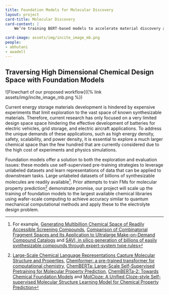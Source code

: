 ```yaml
---
title: Foundation Models for Molecular Discovery
layout: project
card-title: Molecular Discovery
card-content: |
    We’re training BERT-based models to accelerate material discovery and enable Generative AI for molecular design.

card-image: assets/img/incite_image_mb.png
people:
- abhutani
- awadell
---
```


## Traversing High Dimensional Chemical Design Space with Foundation Models

![Flowchart of our proposed workflow]({% link assets/img/incite_image_mb.png %})

Current energy storage materials development is hindered by expensive experiments that limit exploration to the vast space of known synthesizable materials. Therefore, current research has only focused on a very limited design space space hindering the effective development of batteries for electric vehicles, grid storage, and electric aircraft applications. To address the unique demands of these applications, such as high energy density, safety, scalability, and power density, it is essential to explore a much larger chemical space than the few hundred that are currently considered due to the high cost of experiments and physics simulations.

Foundation models  offer a solution to both the exploration and evaluation issues: these models use self-supervised pre-training strategies to leverage unlabeled datasets and learn representations of data that can be applied to downstream tasks.  Large unlabeled datasets of billions of synthesizable molecules are readily available[^1]. Prior attempts to train FMs for molecular property prediction[^2] demonstrate promise, our project will scale up the training of foundation models to the largest available chemical libraries using wafer-scale computing to achieve accuracy similar to quantum mechanical computational methods and apply these to the electrolyte design problem.

[^1]: For example, [Generating Multibillion Chemical Space of Readily Accessible Screening Compounds](https://doi.org/10.1016/j.isci.2020.101681), [Comparison of Combinatorial Fragment Spaces and Its Application to Ultralarge Make-on-Demand Compound Catalogs](https://doi.org/10.1021/acs.jcim.1c01378) and [SAVI, in silico generation of billions of easily synthesizable compounds through expert-system type rules](https://doi.org/10.1038/s41597-020-00727-4)

[^2]: [Large-Scale Chemical Language Representations Capture Molecular Structure and Properties](https://doi.org/10.48550/arXiv.2106.09553), [Chemformer: a pre-trained transformer for computational chemistry](https://dx.doi.org/10.1088/2632-2153/ac3ffb), [ChemBERTa: Large-Scale Self-Supervised Pretraining for Molecular Property Prediction](https://arxiv.org/abs/2010.09885), [ChemBERTa-2: Towards Chemical Foundation Models](https://doi.org/10.48550/arXiv.2209.01712) and [MolCloze: A Unified Cloze-style Self-supervised Molecular Structure Learning Model for Chemical Property Prediction](https://doi.org/10.1109/BIBM52615.2021.9669794)
